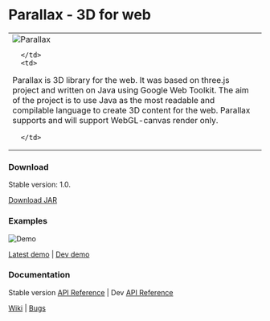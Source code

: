 Parallax - 3D for web
=============

<table border="0">
   <tr>
      <td>

<img src="http://thothbot.github.com/parallax/static/logo.png" alt="Parallax"/>

      </td>
      <td>

Parallax is 3D library for the web. It was based on three.js project and written on Java using 
Google Web Toolkit. The aim of the project is to use Java as the most 
readable and compilable language to create 3D content for the web.
Parallax supports and will support WebGL-canvas render only.

      </td>
   </tr>
</table>

### Download ###

Stable version: 1.0.

[Download JAR](http://github.com/thothbot/parallax/downloads)

### Examples ###

![Demo](http://thothbot.github.com/parallax/static/examples_banner.jpg)

[Latest demo](http://thothbot.github.com/parallax/demo/) | [Dev demo](http://thothbot.github.com/parallax/demo/dev/)


### Documentation ###

Stable version [API Reference](http://thothbot.github.com/parallax/docs/) 
| Dev [API Reference](http://thothbot.github.com/parallax/docs/dev/) 

[Wiki](https://github.com/thothbot/parallax/wiki) 
| [Bugs](https://github.com/thothbot/parallax/issues)

